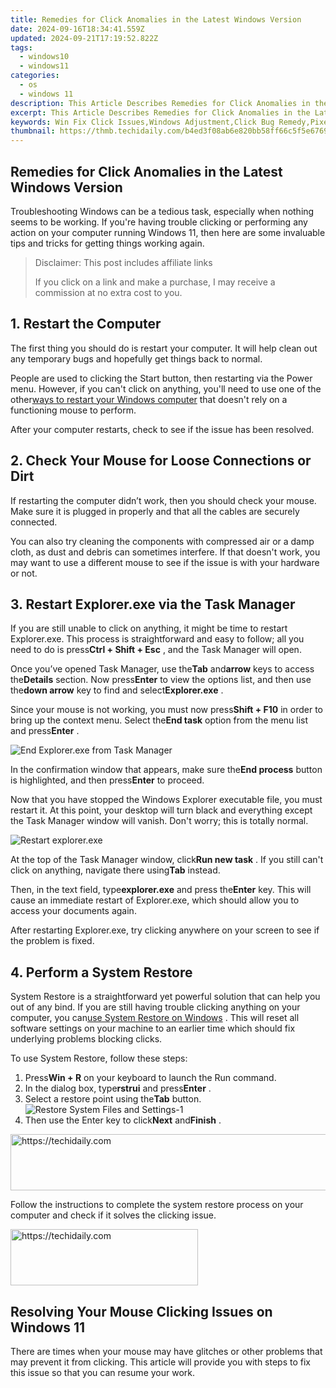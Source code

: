 ```yaml
---
title: Remedies for Click Anomalies in the Latest Windows Version
date: 2024-09-16T18:34:41.559Z
updated: 2024-09-21T17:19:52.822Z
tags:
  - windows10
  - windows11
categories:
  - os
  - windows 11
description: This Article Describes Remedies for Click Anomalies in the Latest Windows Version
excerpt: This Article Describes Remedies for Click Anomalies in the Latest Windows Version
keywords: Win Fix Click Issues,Windows Adjustment,Click Bug Remedy,Pixel Error Resolution,Anomaly Correction Tool,Search Engine Improvement,Optimization for Windows X
thumbnail: https://thmb.techidaily.com/b4ed3f08ab6e820bb58ff66c5f5e67696c65d753e22482d093bffe3ae2ca67e1.png
---
```


## Remedies for Click Anomalies in the Latest Windows Version

 Troubleshooting Windows can be a tedious task, especially when nothing seems to be working. If you're having trouble clicking or performing any action on your computer running Windows 11, then here are some invaluable tips and tricks for getting things working again.

>  Disclaimer: This post includes affiliate links
>
>  If you click on a link and make a purchase, I may receive a commission at no extra cost to you.
>

## 1\. Restart the Computer

 The first thing you should do is restart your computer. It will help clean out any temporary bugs and hopefully get things back to normal.

 People are used to clicking the Start button, then restarting via the Power menu. However, if you can't click on anything, you'll need to use one of the other[ways to restart your Windows computer](https://www.makeuseof.com/windows-restart-methods/) that doesn't rely on a functioning mouse to perform.

 After your computer restarts, check to see if the issue has been resolved.

## 2\. Check Your Mouse for Loose Connections or Dirt

 If restarting the computer didn’t work, then you should check your mouse. Make sure it is plugged in properly and that all the cables are securely connected.

 You can also try cleaning the components with compressed air or a damp cloth, as dust and debris can sometimes interfere. If that doesn't work, you may want to use a different mouse to see if the issue is with your hardware or not.

## 3\. Restart Explorer.exe via the Task Manager

 If you are still unable to click on anything, it might be time to restart Explorer.exe. This process is straightforward and easy to follow; all you need to do is press**Ctrl + Shift + Esc** , and the Task Manager will open.

 Once you’ve opened Task Manager, use the**Tab** and**arrow** keys to access the**Details** section. Now press**Enter** to view the options list, and then use the**down arrow** key to find and select**Explorer.exe** .

 Since your mouse is not working, you must now press**Shift + F10** in order to bring up the context menu. Select the**End task** option from the menu list and press**Enter** .

![End Explorer.exe from Task Manager](https://static1.makeuseofimages.com/wordpress/wp-content/uploads/2023/01/end-explorer-exe-from-task-manager.jpg)

 In the confirmation window that appears, make sure the**End process** button is highlighted, and then press**Enter** to proceed.

 Now that you have stopped the Windows Explorer executable file, you must restart it. At this point, your desktop will turn black and everything except the Task Manager window will vanish. Don't worry; this is totally normal.

![Restart explorer.exe](https://static1.makeuseofimages.com/wordpress/wp-content/uploads/2023/01/restart-explorer-exe.jpg)

 At the top of the Task Manager window, click**Run new task** . If you still can't click on anything, navigate there using**Tab** instead.

 Then, in the text field, type**explorer.exe** and press the**Enter** key. This will cause an immediate restart of Explorer.exe, which should allow you to access your documents again.

 After restarting Explorer.exe, try clicking anywhere on your screen to see if the problem is fixed.

## 4\. Perform a System Restore

 System Restore is a straightforward yet powerful solution that can help you out of any bind. If you are still having trouble clicking anything on your computer, you can[use System Restore on Windows](https://www.makeuseof.com/tag/system-restore-factory-reset-work-windows-10/) . This will reset all software settings on your machine to an earlier time which should fix underlying problems blocking clicks.

To use System Restore, follow these steps:

1. Press**Win + R** on your keyboard to launch the Run command.
2. In the dialog box, type**rstrui** and press**Enter** .
3. Select a restore point using the**Tab** button.  
![Restore System Files and Settings-1](https://static1.makeuseofimages.com/wordpress/wp-content/uploads/2023/01/restore-system-files-and-settings-1.jpg)
4. Then use the Enter key to click**Next** and**Finish** .

<!-- affiliate ads begin -->
<a href="https://laganoo.pxf.io/c/5597632/1484909/16446" target="_top" id="1484909">
  <img src="//a.impactradius-go.com/display-ad/16446-1484909" border="0" alt="https://techidaily.com" width="728" height="90"/>
</a>
<img height="0" width="0" src="https://laganoo.pxf.io/i/5597632/1484909/16446" style="position:absolute;visibility:hidden;" border="0" />
<!-- affiliate ads end -->

 Follow the instructions to complete the system restore process on your computer and check if it solves the clicking issue.

<!-- affiliate ads begin -->
<a href="https://aligracehair.sjv.io/c/5597632/2135399/19272" target="_top" id="2135399">
  <img src="//a.impactradius-go.com/display-ad/19272-2135399" border="0" alt="https://techidaily.com" width="300" height="90"/>
</a>
<img height="0" width="0" src="https://aligracehair.sjv.io/i/5597632/2135399/19272" style="position:absolute;visibility:hidden;" border="0" />
<!-- affiliate ads end -->

## Resolving Your Mouse Clicking Issues on Windows 11

 There are times when your mouse may have glitches or other problems that may prevent it from clicking. This article will provide you with steps to fix this issue so that you can resume your work.

<ins class="adsbygoogle"
     style="display:block"
     data-ad-format="autorelaxed"
     data-ad-client="ca-pub-7571918770474297"
     data-ad-slot="1223367746"></ins>

<ins class="adsbygoogle"
     style="display:block"
     data-ad-client="ca-pub-7571918770474297"
     data-ad-slot="8358498916"
     data-ad-format="auto"
     data-full-width-responsive="true"></ins>



